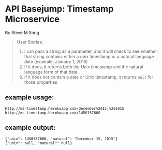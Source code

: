 <html lang="en">
<head>
    <link rel="stylesheet" href="https://maxcdn.bootstrapcdn.com/bootstrap/3.3.6/css/bootstrap.min.css"
          integrity="sha384-1q8mTJOASx8j1Au+a5WDVnPi2lkFfwwEAa8hDDdjZlpLegxhjVME1fgjWPGmkzs7" crossorigin="anonymous">
    <meta charset="UTF-8">
    <title>Timestamp Microservice</title>
    <link rel="shortcut icon" href="http://learnersdictionary.com/media/ld/images/legacy_print_images/rubberstREV.gif">
</head>
<body>
<div class="container">
    <h1 class="header">API Basejump: Timestamp Microservice</h1>
    <p>By Steve M Song</p>
    <blockquote>User Stories:
        <ol>
            <li>I can pass a string as a parameter, and it will check to see whether that string contains either a unix
                timestamp or a natural language date (example: January 1, 2016)
            </li>
            <li>If it does, it returns both the Unix timestamp and the natural language form of that date.</li>
            <li>If it does not contain a date or Unix timestamp, it returns <code>null</code> for those properties.</li>
        </ol>
    </blockquote>
    <h2>example usage:</h2>
    <code>http://ms-timestamp.herokuapp.com/December%2015,%202015</code><br>
    <code>http://ms-timestamp.herokuapp.com/1450137600</code>
    <h2>example output:</h2>
    <code>{"unix": 1450137600, "natural": "December 15, 2015"}</code><br>
    <code>{"unix": null, "natural": null}</code>
</div>
</body>
</html>
